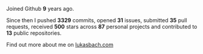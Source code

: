 Joined Github **9** years ago.

Since then I pushed **3329** commits, opened **31** issues, submitted **35** pull requests, received **500** stars across **87** personal projects and contributed to **13** public repositories.

Find out more about me on [lukasbach.com](https://lukasbach.com)
